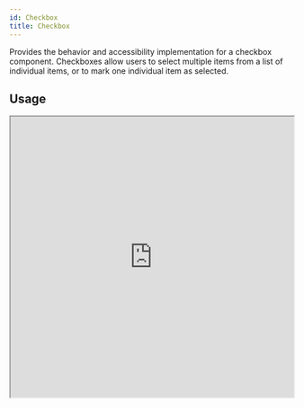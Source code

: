 ```yaml
---
id: Checkbox
title: Checkbox
---
```


Provides the behavior and accessibility implementation for a checkbox component. Checkboxes allow users to select multiple items from a list of individual items, or to mark one individual item as selected.

<!-- ## For web

Refer for usage [Checkbox](https://react-spectrum.adobe.com/react-aria/Checkbox.html)

## For iOS/Android -->

## Usage

<!-- <div data-snack-id="@nishanbende/trusting-strawberries" data-snack-platform="web" data-snack-preview="true" data-snack-theme="light" style="overflow:hidden;background:#F9F9F9;border:1px solid var(--color-border);border-radius:4px;height:505px;width:100%"></div>
<script async src="https://snack.expo.io/embed.js"></script> -->

<iframe src="https://snack.expo.io/embedded/@nishanbende/checkbox?preview=true&platform=web&theme=dark" height="500" width="100%" />
